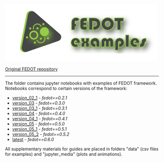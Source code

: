 <img src="./images/fedot_examples.png" width="500"/>

[Original FEDOT repository](https://github.com/nccr-itmo/FEDOT)

---

The folder contains jupyter notebooks with examples of FEDOT framework.
Notebooks correspond to certain versions of the framework:

* [version_02_1](notebooks/version_02_1) - *fedot==0.2.1*
* [version_03](notebooks/version_03) - *fedot==0.3.0*
* [version_03_1](notebooks/version_03_1) - *fedot==0.3.1*
* [version_04](notebooks/version_04) - *fedot==0.4.0*
* [version_04_1](notebooks/version_04_1) - *fedot==0.4.1*
* [version_05](notebooks/version_05) - *fedot==0.5.0*
* [version_05_1](notebooks/version_05_1) - *fedot==0.5.1*
* [version_05_2](notebooks/version_05_2) - *fedot==0.5.2*
* [latest](notebooks/latest) - *fedot==0.6.0*

All supplementary materials for guides are placed in folders "data" (csv files for examples) 
and "jupyter_media" (plots and animations).
